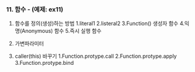 ### 11. 함수 - (예제: ex11)

01. 함수를 정의(생성)하는 방법
	1.literal1
	2.listeral2
	3.Function() 생성자 함수
	4.익명(Anonymous) 함수
	5.즉시 실행 함수
	
02. 가변파라미터

03. caller(this) 바꾸기
	1.Function.protype.call
	2.Function.protype.apply
	3.Function.protype.bind